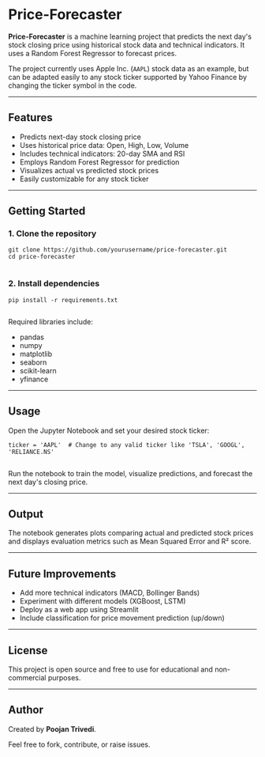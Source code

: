 
  <h1>Price-Forecaster</h1>

  <p><strong>Price-Forecaster</strong> is a machine learning project that predicts the next day's stock closing price using historical stock data and technical indicators. It uses a Random Forest Regressor to forecast prices.</p>

  <p>The project currently uses Apple Inc. (<code>AAPL</code>) stock data as an example, but can be adapted easily to any stock ticker supported by Yahoo Finance by changing the ticker symbol in the code.</p>

  <hr />

  <h2>Features</h2>
  <ul>
    <li>Predicts next-day stock closing price</li>
    <li>Uses historical price data: Open, High, Low, Volume</li>
    <li>Includes technical indicators: 20-day SMA and RSI</li>
    <li>Employs Random Forest Regressor for prediction</li>
    <li>Visualizes actual vs predicted stock prices</li>
    <li>Easily customizable for any stock ticker</li>
  </ul>

  <hr />

  <h2>Getting Started</h2>

  <h3>1. Clone the repository</h3>
  <pre><code>git clone https://github.com/yourusername/price-forecaster.git
cd price-forecaster
  </code></pre>

  <h3>2. Install dependencies</h3>
  <pre><code>pip install -r requirements.txt
  </code></pre>

  <p>Required libraries include:</p>
  <ul>
    <li>pandas</li>
    <li>numpy</li>
    <li>matplotlib</li>
    <li>seaborn</li>
    <li>scikit-learn</li>
    <li>yfinance</li>
  </ul>

  <hr />

  <h2>Usage</h2>

  <p>Open the Jupyter Notebook and set your desired stock ticker:</p>
  <pre><code>ticker = 'AAPL'  # Change to any valid ticker like 'TSLA', 'GOOGL', 'RELIANCE.NS'
  </code></pre>

  <p>Run the notebook to train the model, visualize predictions, and forecast the next day's closing price.</p>

  <hr />

  <h2>Output</h2>

  <p>The notebook generates plots comparing actual and predicted stock prices and displays evaluation metrics such as Mean Squared Error and R² score.</p>

  <hr />

  <h2>Future Improvements</h2>
  <ul>
    <li>Add more technical indicators (MACD, Bollinger Bands)</li>
    <li>Experiment with different models (XGBoost, LSTM)</li>
    <li>Deploy as a web app using Streamlit</li>
    <li>Include classification for price movement prediction (up/down)</li>
  </ul>

  <hr />

  <h2>License</h2>
  <p>This project is open source and free to use for educational and non-commercial purposes.</p>

  <hr />

  <h2>Author</h2>
  <p>Created by <strong>Poojan Trivedi</strong>.</p>
  <p>Feel free to fork, contribute, or raise issues.</p>


